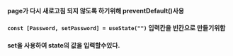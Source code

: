 #### page가 다시 새로고침 되지 않도록 하기위해 preventDefault()사용
#### `const [Password, setPassword] = useState("")` 입력칸을 빈칸으로 만들기위함
#### set을 사용하여 state의 값을 입력할수있다.
